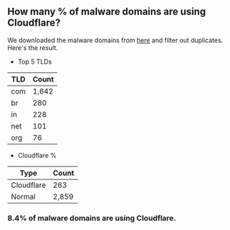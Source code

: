 ## How many % of malware domains are using Cloudflare?


We downloaded the malware domains from [here](https://urlhaus.abuse.ch) and filter out duplicates.
Here's the result.


[//]: # (start replacement)


- Top 5 TLDs

| TLD | Count |
| --- | --- |
| com | 1,642 |
| br | 280 |
| in | 228 |
| net | 101 |
| org | 76 |


- Cloudflare %

| Type | Count |
| --- | --- |
| Cloudflare | 263 |
| Normal | 2,859 |


### 8.4% of malware domains are using Cloudflare.